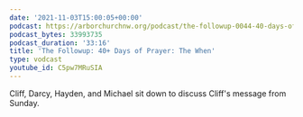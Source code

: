 ```yaml
---
date: '2021-11-03T15:00:05+00:00'
podcast: https://arborchurchnw.org/podcast/the-followup-0044-40-days-of-prayer-the-when.mp3
podcast_bytes: 33993735
podcast_duration: '33:16'
title: 'The Followup: 40+ Days of Prayer: The When'
type: vodcast
youtube_id: C5pw7MRuSIA
---
```


Cliff, Darcy, Hayden, and Michael sit down to discuss Cliff's message from Sunday.